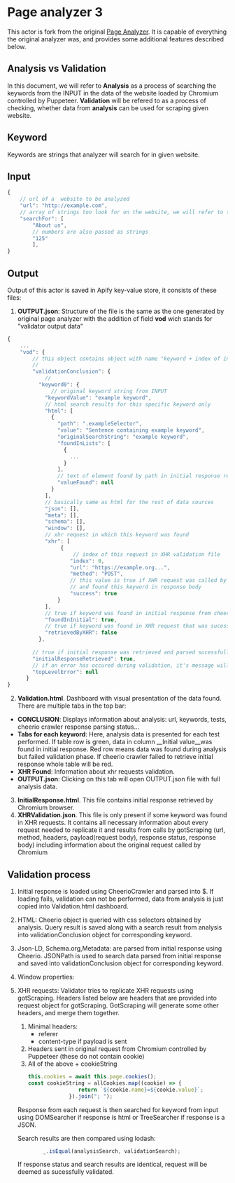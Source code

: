 # Page analyzer 3

This actor is fork from the original [Page Analyzer](https://github.com/apify/actor-page-analyzer). It is capable of everything the original analyzer was, and provides some additional features described below.

## Analysis vs Validation
In this document, we will refer to __Analysis__ as a process of searching the keywords from the INPUT in the data of the website loaded by Chromium controlled by Puppeteer. 
__Validation__ will be refered to as a process of checking, whether data from __analysis__ can be used for scraping given website.

## Keyword 
Keywords are strings that analyzer will search for in given website. 


## Input
```javascript
{
    // url of a  website to be analyzed
    "url": "http://example.com",
    // array of strings too look for on the website, we will refer to those string as "keywords"
    "searchFor": [
        "About us",
        // numbers are also passed as strings
        "125"
        ],
}
```

## Output

Output of this actor is saved in Apify key-value store, it consists of these files: 
1. __OUTPUT.json__: Structure of the file is the same as the one generated by original page analyzer with the addition of field __vod__ wich stands for "validator output data"
```javascript
{
    ...
    "vod": {
        // this object contains object with name "keyword + index of input keyword" for each keyword from the input
        // 
        "validationConclusion": {
            // 
          "keyword0": {
              // original keyword string from INPUT
            "keywordValue": "example keyword",
            // html search results for this specific keyword only
            "html": [
              {
                "path": ".exampleSelector",
                "value": "Sentence containing example keyword",
                "originalSearchString": "example keyword",
                "foundInLists": [
                  {
                    ...                    
                  }
                ],
                // text of element found by path in initial response retrieved by cheeriocrawler
                "valueFound": null
              }
            ],
            // basically same as html for the rest of data sources
            "json": [],
            "meta": [],            
            "schema": [],
            "window": [],
            // xhr request in which this keyword was found
            "xhr": [
                 {
                     // index of this request in XHR validation file
                    "index": 0,
                    "url": "https://example.org...",
                    "method": "POST",
                    // this value is true if XHR request was called by gotScraping, returned with the same response status
                    // and found this keyword in response body 
                    "success": true
                }
            ],
            // true if keyword was found in initial response from cheerio crawler
            "foundInInitial": true,
            // true if keyword was found in XHR request that was sucessfully replicated by got
            "retrievedByXHR": false
          },
                 
        // true if initial response was retrieved and parsed sucessfully
        "initialResponseRetrieved": true,
        // if an error has occured during validation, it's message will be assigned to this variable
        "topLevelError": null
      }
}
```

2. __Validation.html__. 
Dashboard with visual presentation of the data found. There are multiple tabs in the top bar:
- __CONCLUSION__: Displays information about analysis: url, keywords, tests, cheerio crawler response parsing status...
- __Tabs for each keyword__: Here, analysis data is presented for each test performed.
 If table row is green, data in column __Initial value__was found in initial response. Red row means data was found during analysis but failed validation phase. If cheerio crawler failed to retrieve initial response whole table will be red. 
- __XHR Found__: Information about xhr requests validation.
- __OUTPUT.json__: Clicking on this tab will open OUTPUT.json file with full analysis data. 
3. __InitialResponse.html__. This file contains initial response retrieved by Chromium browser.
4. __XHRValidation.json__. This file is only present if some keyword was found in XHR requests. It contains all necessary information about every request needed to replicate it and results from calls by gotScraping (url, method, headers, payload(request body), response status, response body) including information about the original request called by Chromium

## Validation process
1. Initial response is loaded using CheerioCrawler and parsed into $. If loading fails, validation can not be performed, data from analysis is just copied into Validation.html dashboard. 
2. HTML: Cheerio object is queried with css selectors obtained by analysis. Query result is saved along with a search result from analysis into validationConclusion object for corresponding keyword.
3. Json-LD, Schema.org,Metadata: are parsed from initial response using Cheerio. JSONPath is used to search data parsed from initial response and saved into validationConclusion object for corresponding keyword.
4. Window properties:
5. XHR requests: Validator tries to replicate XHR requests using gotScraping. Headers listed below are headers that are provided into request object for gotScraping. GotScraping will generate some other headers, and merge them together. 
    1. Minimal headers:
        - referer
        - content-type if payload is sent 
    2. Headers sent in original request from Chromium controlled by Puppeteer (these do not contain cookie)
    3.  All of the above + cookieString 
        ```javascript
        this.cookies = await this.page.cookies();
        const cookieString = allCookies.map((cookie) => {
                        return `${cookie.name}=${cookie.value}`;
                     }).join("; ");
        ```
    Response from each request is then searched for keyword from input using DOMSearcher if response is html or TreeSearcher if response is a JSON. 

    Search results are then compared using lodash:
    ```javascript
            _.isEqual(analysisSearch, validationSearch);
    ```

    If response status and search results are identical, request will be deemed as sucessfully validated. 